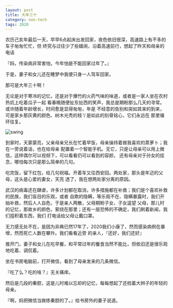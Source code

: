 ```yaml
---
layout: post
title: 大年三十
category: non-tech
tags: 2020
---
```


农历己亥年最后一天，早早6点起床出发回家，夜色依旧很深，高速路上有不多的车子匆匆忙忙，但
终究与过往少了些嬉闹，沿着高速前行，想起了昨天和母亲的电话

『妈，传染病非常害怕，今年怕是不能回家过年了。』

于是，妻子和女儿还在睡梦中我便只身一人驾车回家。

那可是大年三十啊！

无论是对于寒冷的记忆，还是对于爆竹的火药气味的味道，或者是一家人坐在农村热炕上吃着瓜子一起
看春晚随便扯东扯西的笑声，我总是期盼那么几天的寻常。或许随着年龄增长，时间愈是显得匆匆，年是
不经意的告别和突如其来的到来，可是家乡那灰黄的颜色、树木光秃的枝丫是如此的刻骨铭心，它们永远在
那里循环往复。

![swing](/assets/images/swing.jpg)

到家时，天蒙蒙亮，父亲母亲兄长在忙着早饭，母亲操持着做我喜欢的蒸萝卜；我在一旁说着话，也在给母亲
配置着一个智能手机。无它，只是让母亲可以用上微信，这样偶尔可以视频下，可以看看仍可以看到的容颜，
还有母亲对于孙女的挂念，哪怕每次只是那么简单的几句。

吃完饭，留下红包，给几句祝福，开着车又往西安回。两处家，那头是年迈的父母，这头是心爱的妻女，天亮
透了，我在想两处家分离的原因。

武汉的病毒还在肆虐，许多计划都在取消，许多措施都在补救；我们是个喜欢补救的民族，我们盲目的乐观，或者
自欺的隐瞒，等乐观不在、隐瞒暴露时，我们开始补救，然后人人自危，于是亲人两散，父母期盼子女，子女遥望
父母，那儿时的记忆，那故乡的颜色，萦绕在那里；还有一层恐怖的不确定，我们刷着新闻，我们囤积着东西，我们
打电话给父母让戴口罩。

无力感无处不在，是因为非典已然17年了，2020我们小康了，然而感染病例在暴增，然而死亡人数在攀升。我们看看近旁
的亲人，『还好，我们还好』

推开门，妻子和女儿在吃早餐，和平常过年的餐食当然不能比，但依旧还是很乐观地吃着、调侃着。

坐在书房电脑前，打开微信，看到了母亲发来的几条微信。

『吃了么？吃的啥？』无关痛痒。

然后是几段的秦腔，这是儿时难以忘却的记忆，每每想起了还梳着大辫子的年轻的母亲。

『啊，妈把微信当做练秦腔的了。』给书房外的妻子说道。
